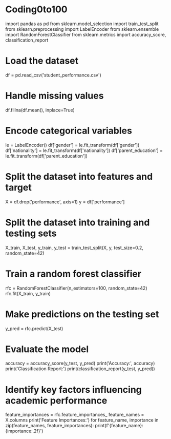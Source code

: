 # Coding0to100
import pandas as pd
from sklearn.model_selection import train_test_split
from sklearn.preprocessing import LabelEncoder
from sklearn.ensemble import RandomForestClassifier
from sklearn.metrics import accuracy_score, classification_report

# Load the dataset
df = pd.read_csv('student_performance.csv')

# Handle missing values
df.fillna(df.mean(), inplace=True)

# Encode categorical variables
le = LabelEncoder()
df['gender'] = le.fit_transform(df['gender'])
df['nationality'] = le.fit_transform(df['nationality'])
df['parent_education'] = le.fit_transform(df['parent_education'])

# Split the dataset into features and target
X = df.drop('performance', axis=1)
y = df['performance']

# Split the dataset into training and testing sets
X_train, X_test, y_train, y_test = train_test_split(X, y, test_size=0.2, random_state=42)

# Train a random forest classifier
rfc = RandomForestClassifier(n_estimators=100, random_state=42)
rfc.fit(X_train, y_train)

# Make predictions on the testing set
y_pred = rfc.predict(X_test)

# Evaluate the model
accuracy = accuracy_score(y_test, y_pred)
print('Accuracy:', accuracy)
print('Classification Report:')
print(classification_report(y_test, y_pred))

# Identify key factors influencing academic performance
feature_importances = rfc.feature_importances_
feature_names = X.columns
print('Feature Importances:')
for feature_name, importance in zip(feature_names, feature_importances):
    print(f'{feature_name}: {importance:.2f}')
